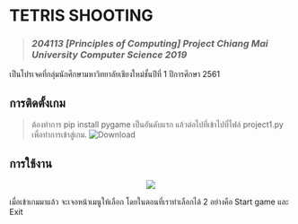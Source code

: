 # TETRIS SHOOTING 
> ### *204113 [Principles of Computing] Project Chiang Mai University Computer Science 2019*
เป็นโปรเจคที่กลุ่มนักศึกษามหาวิทยาลัยเชียงใหม่ชั้นปีที่ 1 ปีการศึกษา 2561

## การติดตั้งเกม
> ต้องทำการ pip install pygame เป็นอันดับแรก แล้วต่อไปที่เข้าไปที่ไฟล์ project1.py เพื่อทำการเข้าสู่เกม.
![Download](https://www.img.in.th/images/c62fd314fa73ab7668322471d2c3d110.jpg "Download")

## การใช้งาน
<p align="center">
  <img  src="https://www.img.in.th/images/5ef8266cbe20fd27ad9e8560a46d35e1.jpg"/>
</p>

เมื่อเข้าเกมมาแล้ว จะเจอหน้าเมนูให้เลือก โดยในตอนที่เราทำเลือกได้ 2 อย่างคือ Start game และ Exit

